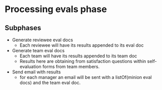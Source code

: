 # Processing evals phase


## Subphases

* Generate reviewee eval docs
  * Each reviewee will have its results appended to its eval doc
* Generate team eval docs
  * Each team will have its results appended to its team doc
  * Results here are obtaining from satisfaction questions within self-evaluation forms from team members.
* Send email with results
  * for each manager an email will be sent with a listOf(minion eval docs) and the team eval doc.